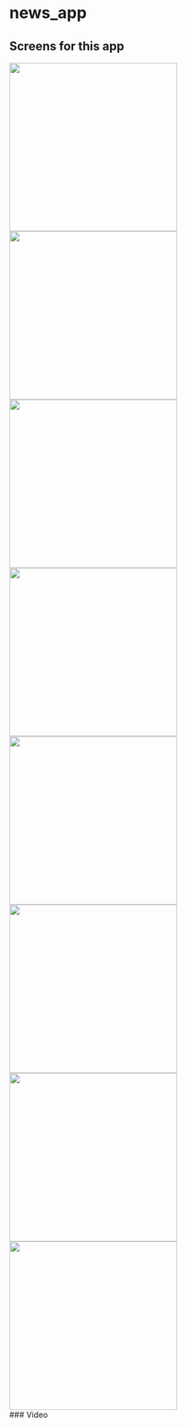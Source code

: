 # news_app


## Screens for this app
<div>
<img src="https://github.com/user-attachments/assets/85145a9f-35da-42f5-8239-190c4ae54ec5" width="300">
<img src="https://github.com/user-attachments/assets/e557cbc6-e36f-45a9-83dd-d3e9b2a19ccb" width="300">
<img src="https://github.com/user-attachments/assets/51f770cb-4858-467f-b73a-0e6179d3de41" width="300">
<img src="https://github.com/user-attachments/assets/f1206cf0-499d-493a-aaa9-6534bc1d8278" width="300">
<img src="https://github.com/user-attachments/assets/d5386959-cc4f-42a7-aca6-5f95d8ee1fa5" width="300">
<img src="https://github.com/user-attachments/assets/9027238d-66ca-4dbb-b8c3-795079a5a1ac" width="300">
<img src="https://github.com/user-attachments/assets/5b97ae2b-1136-4405-a783-0def52f7ca46" width="300">
<img src="https://github.com/user-attachments/assets/8fce78a7-b32e-407a-8e73-0c61d9284f4a" width="300">


<div>
### Video
